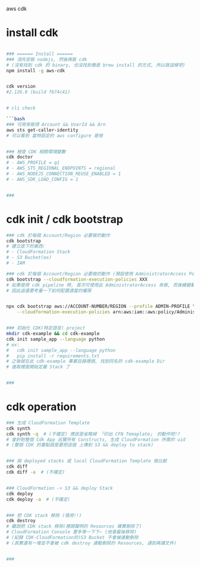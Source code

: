 
aws cdk


# install cdk

```bash

### ====== Install ======
### 須先安裝 nodejs, 然後再裝 cdk
# (沒有找到 cdk 的 binary, 也沒找到像是 brew install 的方式, 所以就這樣吧)
npm install -g aws-cdk


cdk version
#2.126.0 (build fb74c41)


# cli check

```bash
### 可用來取得 Account && UserId && Arn
aws sts get-caller-identity
# 可以看到 當時設定的 aws configure 是啥


### 檢查 CDK 相關環境變數
cdk doctor
# - AWS_PROFILE = q1
# - AWS_STS_REGIONAL_ENDPOINTS = regional
# - AWS_NODEJS_CONNECTION_REUSE_ENABLED = 1
# - AWS_SDK_LOAD_CONFIG = 1


### 
```


# cdk init / cdk bootstrap

```bash
### cdk 於每個 Account/Region 必要做的動作
cdk bootstrap
# 建立底下的東西:
# - CloudFormation Stack
# - S3 Bucket(ex)
# - IAM

### cdk 於每個 Account/Region 必要做的動作 (預設使用 AdministratorAccess Policy)
cdk bootstrap --cloudformation-execution-policies XXX
# 如果使用 cdk pipeline 時, 首次可使用此 AdministratorAccess 來做, 而後續變動通通由 CodePipeline 來執行
# 因此這邊要考量一下如何配置適當的權限


npx cdk bootstrap aws://ACCOUNT-NUMBER/REGION --profile ADMIN-PROFILE \
    --cloudformation-execution-policies arn:aws:iam::aws:policy/AdministratorAccess


### 初始化 CDK(特定語言) project
mkdir cdk-example && cd cdk-example
cdk init sample_app --language python
# ex: 
#   cdk init sample_app --language python
#   pip install -r requirements.txt 
# 之後就在此 cdk-example 專案目錄裡頭, 找到同名的 cdk-example Dir
# 進取裡面開始定義 Stack 了


### 
```


# cdk operation


```bash
### 生成 CloudFormation Template
cdk synth
cdk synth -q  # (不確定) 應該是省略掉 「印出 CFN Temaplate」 的動作吧!?
# 會針對整個 Cdk App 巡覽所有 Constructs, 生成 CloudFormation 所需的 uid
# (整個 CDK 的重點就是要把這個 上傳到 S3 && deploy to stack)


### 與 deployed stacks 或 local CloudFormation Template 做比較
cdk diff
cdk diff -a  # (不確定)


### CloudFormation -> S3 && deploy Stack
cdk deploy
cdk deploy -a  # (不確定)


### 把 CDK stack 移除 (慎用!!)
cdk destroy
# 雖說把 CDK stack 移除(裡頭聲明的 Resources 確實刪除了)
# CloudFormation Console 要多等一下下~ (他會最後移除)
# (紀錄 CDK-CloudFormation的)S3 Bucket 不會被連動刪除 
# (其實還有一堆並不會被 cdk destroy 連動刪除的 Resources, 遇到再讀文件)


### 
```
